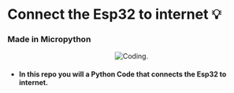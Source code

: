 # Connect the Esp32 to internet 💡
### Made in Micropython

<div align="center">
  
![Coding.](https://media.giphy.com/media/H6WbptnPtsanVuyLnJ/giphy.gif "esp32 gif") 
  
</div>


* #### In this repo you will a Python Code that connects the Esp32 to internet.

